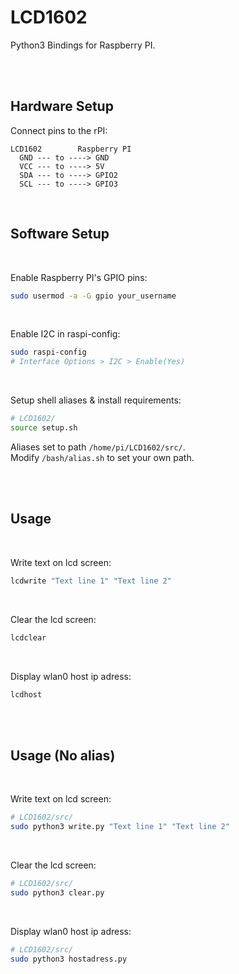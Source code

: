 # LCD1602
Python3 Bindings for Raspberry PI.

<br/><br/>


## Hardware Setup

Connect pins to the rPI:

```
LCD1602        Raspberry PI
  GND --- to ----> GND
  VCC --- to ----> 5V
  SDA --- to ----> GPIO2
  SCL --- to ----> GPIO3
```

<br/>

## Software Setup


<br/>

Enable Raspberry PI's GPIO pins:
```sh
sudo usermod -a -G gpio your_username
```


<br/>

Enable I2C in raspi-config:

```sh
sudo raspi-config
# Interface Options > I2C > Enable(Yes)
```


<br/>

Setup shell aliases & install requirements: <br/>
```sh
# LCD1602/
source setup.sh
```
Aliases set to path `/home/pi/LCD1602/src/`. <br/>
Modify `/bash/alias.sh` to set your own path.



<br/><br/>

## Usage

<br/>

Write text on lcd screen:

```sh
lcdwrite "Text line 1" "Text line 2"
```

<br/>

Clear the lcd screen:

```sh
lcdclear
```

<br/>

Display wlan0 host ip adress:
```sh
lcdhost
```

<br/><br/>

## Usage (No alias)

<br/>

Write text on lcd screen:

```sh
# LCD1602/src/
sudo python3 write.py "Text line 1" "Text line 2"
```

<br/>

Clear the lcd screen:

```sh
# LCD1602/src/
sudo python3 clear.py
```

<br/>

Display wlan0 host ip adress:
```sh
# LCD1602/src/
sudo python3 hostadress.py
```

<br/><br/>
